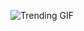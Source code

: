 
<!-- GIF_SECTION -->
![Trending GIF](https://media1.giphy.com/media/v1.Y2lkPThiYjIxNzcyeXB6MDZhNXYzcDNlbXkwYXpoMXY0bWpzOXJ0cWVnMHNmMmJsczNwZCZlcD12MV9naWZzX3NlYXJjaCZjdD1n/rrsMWkp9shbXJPA2D6/giphy.gif)
<!-- END_GIF_SECTION -->
